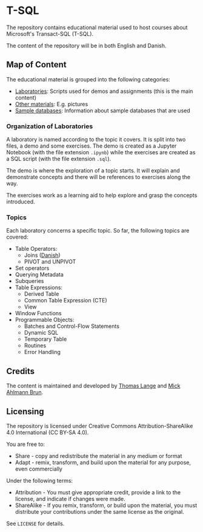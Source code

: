 # T-SQL

The repository contains educational material used to host courses about Microsoft's Transact-SQL (T-SQL).

The content of the repository will be in both English and Danish.

## Map of Content

The educational material is grouped into the following categories:

- [Laboratories](Laboratories): Scripts used for demos and assignments (this is the main content)
- [Other materials](Other-materials): E.g. pictures
- [Sample databases](Sample-databases): Information about sample databases that are used

### Organization of Laboratories

A laboratory is named according to the topic it covers. It is split into two files, a demo and some exercises. The demo is created as a Jupyter Notebook (with the file extension `.ipynb`) while the exercises are created as a SQL script (with the file extension `.sql`).

The demo is where the exploration of a topic starts. It will explain and demonstrate concepts and there will be references to exercises along the way.

The exercises work as a learning aid to help explore and grasp the concepts introduced.

### Topics

Each laboratory concerns a specific topic. So far, the following topics are covered:

- Table Operators:
  - Joins ([Danish](Laboratories/Danish/Joins.ipynb))
  - PIVOT and UNPIVOT
- Set operators
- Querying Metadata
- Subqueries
- Table Expressions:
  - Derived Table
  - Common Table Expression (CTE)
  - View
- Window Functions
- Programmable Objects:
  - Batches and Control-Flow Statements
  - Dynamic SQL
  - Temporary Table
  - Routines
  - Error Handling

## Credits

The content is maintained and developed by [Thomas Lange](https://github.com/thomas-lange-dk) and [Mick Ahlmann Brun](https://github.com/M1ckB).

## Licensing

The repository is licensed under Creative Commons Attribution-ShareAlike 4.0 International (CC BY-SA 4.0).

You are free to:

- Share - copy and redistribute the material in any medium or format
- Adapt - remix, transform, and build upon the material for any purpose, even commercially

Under the following terms:

- Attribution - You must give appropriate credit, provide a link to the license, and indicate if changes were made.
- ShareAlike - If you remix, transform, or build upon the material, you must distribute your contributions under the same license as the original.

See `LICENSE` for details.

